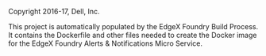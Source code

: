 Copyright 2016-17, Dell, Inc.

This project is automatically populated by the EdgeX Foundry Build Process.
It contains the Dockerfile and other files needed to create the Docker image for the EdgeX Foundry Alerts & Notifications Micro Service.

